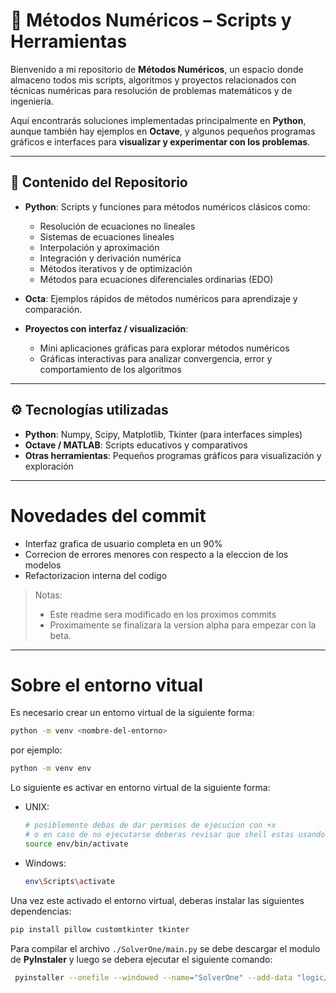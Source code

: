 # 🧮 Métodos Numéricos – Scripts y Herramientas

Bienvenido a mi repositorio de **Métodos Numéricos**, un espacio donde almaceno todos mis scripts, algoritmos y proyectos relacionados con técnicas numéricas para resolución de problemas matemáticos y de ingeniería.  

Aquí encontrarás soluciones implementadas principalmente en **Python**, aunque también hay ejemplos en **Octave**, y algunos pequeños programas gráficos e interfaces para **visualizar y experimentar con los problemas**.

---

## 🔹 Contenido del Repositorio

- **Python**: Scripts y funciones para métodos numéricos clásicos como:
  - Resolución de ecuaciones no lineales
  - Sistemas de ecuaciones lineales
  - Interpolación y aproximación
  - Integración y derivación numérica
  - Métodos iterativos y de optimización
  - Métodos para ecuaciones diferenciales ordinarias (EDO)  

- **Octa**: Ejemplos rápidos de métodos numéricos para aprendizaje y comparación.  

- **Proyectos con interfaz / visualización**:  
  - Mini aplicaciones gráficas para explorar métodos numéricos
  - Gráficas interactivas para analizar convergencia, error y comportamiento de los algoritmos  

---

## ⚙️ Tecnologías utilizadas

- **Python**: Numpy, Scipy, Matplotlib, Tkinter (para interfaces simples)  
- **Octave / MATLAB**: Scripts educativos y comparativos  
- **Otras herramientas**: Pequeños programas gráficos para visualización y exploración  

---
# Novedades del commit
- Interfaz grafica de usuario completa en un 90%
- Correcion de errores menores con respecto a la eleccion de los modelos
- Refactorizacion interna del codigo

> Notas: 
> - Este readme sera modificado en los proximos commits
> - Proximamente se finalizara la version alpha para empezar con la beta.
----
# Sobre el entorno vitual
Es necesario crear un entorno virtual de la siguiente forma:
``` sh
python -m venv <nombre-del-entorno>
```
por ejemplo:
``` sh
python -m venv env
```

Lo siguiente es activar en entorno virtual de la siguiente forma:
* UNIX:
  ``` sh 
  # posiblemente debas de dar permisos de ejecucion con +x
  # o en caso de no ejecutarse deberas revisar que shell estas usando
  source env/bin/activate
  ```
* Windows:
  ``` sh 
  env\Scripts\activate
  ```

Una vez este activado el entorno virtual, deberas instalar las siguientes dependencias:
``` sh 
pip install pillow customtkinter tkinter
```

Para compilar el archivo `./SolverOne/main.py` se debe descargar el modulo de **PyInstaler**
y luego se debera ejecutar el siguiente comando:
```sh
 pyinstaller --onefile --windowed --name="SolverOne" --add-data "logic/*;logic/" --add-data "panels/*;panels/" --add-data "sources/*;sources/" --hidden-import="customtkinter" main.py
```